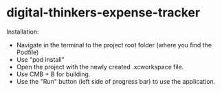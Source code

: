 # digital-thinkers-expense-tracker

Installation:
- Navigate in the terminal to the project root folder (where you find the Podfile)
- Use "pod install"
- Open the project with the newly created .xcworkspace file.
- Use CMB + B for building.
- Use the "Run" button (left side of progress bar) to use the application.
